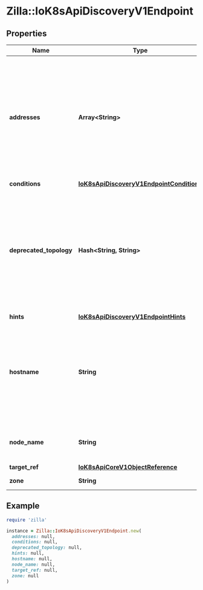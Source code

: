 # Zilla::IoK8sApiDiscoveryV1Endpoint

## Properties

| Name | Type | Description | Notes |
| ---- | ---- | ----------- | ----- |
| **addresses** | **Array&lt;String&gt;** | addresses of this endpoint. The contents of this field are interpreted according to the corresponding EndpointSlice addressType field. Consumers must handle different types of addresses in the context of their own capabilities. This must contain at least one address but no more than 100. These are all assumed to be fungible and clients may choose to only use the first element. Refer to: https://issue.k8s.io/106267 |  |
| **conditions** | [**IoK8sApiDiscoveryV1EndpointConditions**](IoK8sApiDiscoveryV1EndpointConditions.md) |  | [optional] |
| **deprecated_topology** | **Hash&lt;String, String&gt;** | deprecatedTopology contains topology information part of the v1beta1 API. This field is deprecated, and will be removed when the v1beta1 API is removed (no sooner than kubernetes v1.24).  While this field can hold values, it is not writable through the v1 API, and any attempts to write to it will be silently ignored. Topology information can be found in the zone and nodeName fields instead. | [optional] |
| **hints** | [**IoK8sApiDiscoveryV1EndpointHints**](IoK8sApiDiscoveryV1EndpointHints.md) |  | [optional] |
| **hostname** | **String** | hostname of this endpoint. This field may be used by consumers of endpoints to distinguish endpoints from each other (e.g. in DNS names). Multiple endpoints which use the same hostname should be considered fungible (e.g. multiple A values in DNS). Must be lowercase and pass DNS Label (RFC 1123) validation. | [optional] |
| **node_name** | **String** | nodeName represents the name of the Node hosting this endpoint. This can be used to determine endpoints local to a Node. | [optional] |
| **target_ref** | [**IoK8sApiCoreV1ObjectReference**](IoK8sApiCoreV1ObjectReference.md) |  | [optional] |
| **zone** | **String** | zone is the name of the Zone this endpoint exists in. | [optional] |

## Example

```ruby
require 'zilla'

instance = Zilla::IoK8sApiDiscoveryV1Endpoint.new(
  addresses: null,
  conditions: null,
  deprecated_topology: null,
  hints: null,
  hostname: null,
  node_name: null,
  target_ref: null,
  zone: null
)
```

